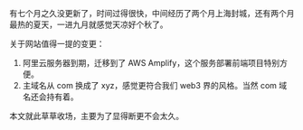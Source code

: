 有七个月之久没更新了，时间过得很快，中间经历了两个月上海封城，还有两个月最热的夏天，一进九月就感觉天凉好个秋了。

关于网站值得一提的变更：
1. 阿里云服务器到期，迁移到了 AWS Amplify，这个服务部署前端项目特别方便。
2. 主域名从 com 换成了 xyz，感觉更符合我们 web3 界的风格。当然 com 域名还会持有着。

本文就此草草收场，主要为了显得断更不会太久。